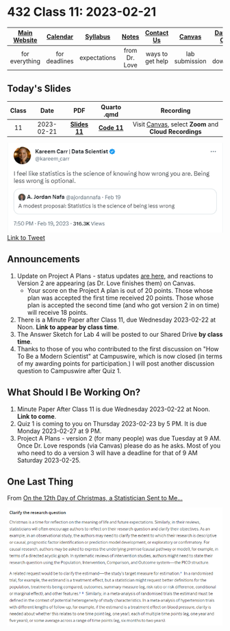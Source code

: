 # 432 Class 11: 2023-02-21

[Main Website](https://thomaselove.github.io/432-2023/) | [Calendar](https://thomaselove.github.io/432-2023/calendar.html) | [Syllabus](https://thomaselove.github.io/432-syllabus-2023/) | [Notes](https://thomaselove.github.io/432-notes/) | [Contact Us](https://thomaselove.github.io/432-2023/contact.html) | [Canvas](https://canvas.case.edu) | [Data and Code](https://github.com/THOMASELOVE/432-data) | [Sources](https://github.com/THOMASELOVE/432-classes-2023/tree/main/sources)
:-----------: | :--------------: | :----------: | :---------: | :-------------: | :-----------: | :------------: |:------:
for everything | for deadlines | expectations | from Dr. Love | ways to get help | lab submission | for downloads | to read

## Today's Slides

Class | Date | PDF | Quarto .qmd | Recording
:---: | :--------: | :------: | :------: | :-------------:
11 | 2023-02-21 | **[Slides 11](https://github.com/THOMASELOVE/432-slides-2023/blob/main/slides11.pdf)** | **[Code 11](https://github.com/THOMASELOVE/432-slides-2023/blob/main/slides11.qmd)** | Visit [Canvas](https://canvas.case.edu/), select **Zoom** and **Cloud Recordings**

![](carr_2023_02.png) [Link to Tweet](https://twitter.com/kareem_carr/status/1627470659793068032)

## Announcements

1. Update on Project A Plans - status updates [are here](https://github.com/THOMASELOVE/432-classes-2023/blob/main/projectA/plans.md), and reactions to Version 2 are appearing (as Dr. Love finishes them) on Canvas. 
    - Your score on the Project A plan is out of 20 points. Those whose plan was accepted the first time received 20 points. Those whose plan is accepted the second time (and who got version 2 in on time) will receive 18 points.
2. There is a Minute Paper after Class 11, due Wednesday 2023-02-22 at Noon. **Link to appear by class time**.
3. The Answer Sketch for Lab 4 will be posted to our Shared Drive **by class time**.
4. Thanks to those of you who contributed to the first discussion on "How To Be a Modern Scientist" at Campuswire, which is now closed (in terms of my awarding points for participation.) I will post another discussion question to Campuswire after Quiz 1.

## What Should I Be Working On?

1. Minute Paper After Class 11 is due Wednesday 2023-02-22 at Noon. **Link to come**.
2. Quiz 1 is coming to you on Thursday 2023-02-23 by 5 PM. It is due Monday 2023-02-27 at 9 PM.
3. Project A Plans - version 2 (for many people) was due Tuesday at 9 AM. Once Dr. Love responds (via Canvas) please do as he asks. Most of you who need to do a version 3 will have a deadline for that of 9 AM Saturday 2023-02-25.

## One Last Thing

From [On the 12th Day of Christmas, a Statistician Sent to Me...](https://www.bmj.com/content/379/bmj-2022-072883)

![](christmas1.png)

